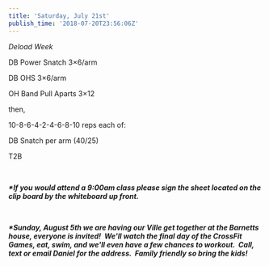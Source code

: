 ```yaml
---
title: 'Saturday, July 21st'
publish_time: '2018-07-20T23:56:06Z'
---
```


*Deload Week*

DB Power Snatch 3×6/arm

DB OHS 3×6/arm

OH Band Pull Aparts 3×12

then,

10-8-6-4-2-4-6-8-10 reps each of:

DB Snatch per arm (40/25)

T2B

 

***\*If you would attend a 9:00am class please sign the sheet located on
the clip board by the whiteboard up front.***

 

***\*Sunday, August 5th we are having our Ville get together at the
Barnetts house, everyone is invited!  We'll watch the final day of the
CrossFit Games, eat, swim, and we'll even have a few chances to workout.
 Call, text or email Daniel for the address.  Family friendly so bring
the kids!***
